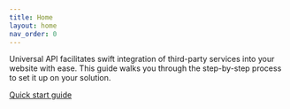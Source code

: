 ```yaml
---
title: Home
layout: home
nav_order: 0
---
```


Universal API facilitates swift integration of third-party services into your website with ease. This guide walks you through the step-by-step process to set it up on your solution.

[Quick start guide](quick-start)

